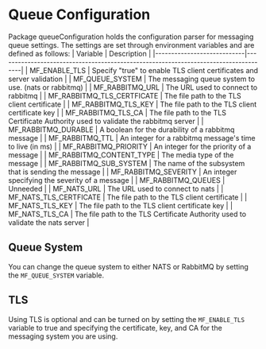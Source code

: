 # Queue Configuration
Package queueConfiguration holds the configuration parser for messaging queue settings. The settings are set through environment
variables and are defined as follows:
| Variable                   | Description                                                                         |
|----------------------------|-------------------------------------------------------------------------------------|
| MF_ENABLE_TLS              | Specify "true" to enable TLS client certificates and server validation              |
| MF_QUEUE_SYSTEM            | The messaging queue system to use. (nats or rabbitmq)                               |
| MF_RABBITMQ_URL            | The URL used to connect to rabbitmq                                                 |
| MF_RABBITMQ_TLS_CERTFICATE | The file path to the TLS client certificate                                         |
| MF_RABBITMQ_TLS_KEY        | The file path to the TLS client certificate key                                     |
| MF_RABBITMQ_TLS_CA         | The file path to the TLS Certificate Authority used to validate the rabbitmq server |
| MF_RABBITMQ_DURABLE        | A boolean for the durability of a rabbitmq message                                  |
| MF_RABBITMQ_TTL            | An integer for a rabbitmq message's time to live (in ms)                            |
| MF_RABBITMQ_PRIORITY       | An integer for the priority of a message                                            |
| MF_RABBITMQ_CONTENT_TYPE   | The media type of the message                                                       |
| MF_RABBITMQ_SUB_SYSTEM     | The name of the subsystem that is sending the message                               |
| MF_RABBITMQ_SEVERITY       | An integer specifying the severity of a message                                     |
| MF_RABBITMQ_QUEUES         | Unneeded                                                                            |
| MF_NATS_URL                | The URL used to connect to nats                                                     |
| MF_NATS_TLS_CERTFICATE     | The file path to the TLS client certificate                                         |
| MF_NATS_TLS_KEY            | The file path to the TLS client certificate key                                     |
| MF_NATS_TLS_CA             | The file path to the TLS Certificate Authority used to validate the nats server     |

## Queue System
You can change the queue system to either NATS or RabbitMQ by setting the `MF_QUEUE_SYSTEM` variable.

## TLS
Using TLS is optional and can be turned on by setting the `MF_ENABLE_TLS` variable to true and specifying the certificate, key, and CA for the messaging system you are using.
